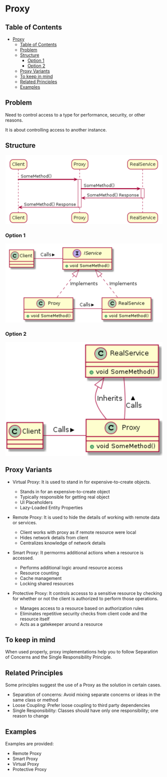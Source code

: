 # Proxy

## Table of Contents
- [Proxy](#proxy)
  - [Table of Contents](#table-of-contents)
  - [Problem](#problem)
  - [Structure](#structure)
    - [Option 1](#option-1)
    - [Option 2](#option-2)
  - [Proxy Variants](#proxy-variants)
  - [To keep in mind](#to-keep-in-mind)
  - [Related Principles](#related-principles)
  - [Examples](#examples)

## Problem

Need to control access to a type for performance, security, or other reasons.

It is about controlling access to another instance.

## Structure

![uml structure 1](/Structural/Proxy/assets/uml.png)

### Option 1

![uml structure 2](/Structural/Proxy/assets/structure.png)

### Option 2

![uml structure 2](/Structural/Proxy/assets/structure2.png)

## Proxy Variants
- Virtual Proxy: It is used to stand in for expensive-to-create objects.
  - Stands in for an expensive-to-create object
  - Typically responsible for getting real object
  - UI Placeholders
  - Lazy-Loaded Entity Properties


- Remote Proxy: It is used to hide the details of working with remote data or services.

  - Client works with proxy as if remote
resource were local
  - Hides network details from client
  - Centralizes knowledge of network details


- Smart Proxy: It permorms additional actions when a resource is accessed.
  - Performs additional logic around resource
access
  - Resource counting
  - Cache management
  - Locking shared resources

- Protective Proxy: It controls accesss to a sensitive resource by checking for whether or not the client is authorized to perform those operations.
  - Manages access to a resource based on
authorization rules
  - Eliminates repetitive security checks from
client code and the resource itself
  - Acts as a gatekeeper around a resource


## To keep in mind

When used properly, proxy implementations help you to follow Separation of Concerns and the Single Responsibility Principle.

## Related Principles

Some principles suggest the use of a Proxy as the solution in certain cases.

- Separation of concerns: Avoid mixing separate
concerns or ideas in the same class or method
- Loose Coupling: Prefer loose coupling to third party dependencies
- Single Responsibility: Classes should have only one responsibility; one reason to change

## Examples

Examples are provided:

- Remote Proxy
- Smart Proxy
- Virtual Proxy
- Protective Proxy